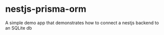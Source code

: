 # nestjs-prisma-orm
A simple demo app that demonstrates how to connect a nestjs backend to an SQLite db 
